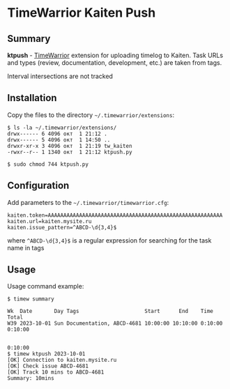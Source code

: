 # TimeWarrior Kaiten Push
## Summary
**ktpush** - [TimeWarrior](https://timewarrior.net/docs/api/) extension for uploading timelog to Kaiten. Task URLs and types (review, documentation, development, etc.) are taken from tags.

Interval intersections are not tracked
## Installation
Copy the files to the directory `~/.timewarrior/extensions`:
```
$ ls -la ~/.timewarrior/extensions/
drwx------ 6 4096 окт  1 21:12 .
drwx------ 5 4096 окт  1 14:50 ..
drwxr-xr-x 3 4096 окт  1 21:19 tw_kaiten
-rwxr--r-- 1 1340 окт  1 21:12 ktpush.py
```
```
$ sudo chmod 744 ktpush.py
```
## Configuration
Add parameters to the `~/.timewarrior/timewarrior.cfg`:
```
kaiten.token=AAAAAAAAAAAAAAAAAAAAAAAAAAAAAAAAAAAAAAAAAAAAAAAAAAAAAAAA
kaiten.url=kaiten.mysite.ru
kaiten.issue_pattern=^ABCD-\d{3,4}$
```
where `^ABCD-\d{3,4}$` is a regular expression for searching for the task name in tags
## Usage
Usage command example:
```
$ timew summary

Wk  Date       Day Tags                     Start      End    Time   Total
W39 2023-10-01 Sun Documentation, ABCD-4681 10:00:00 10:10:00 0:10:00 0:10:00

                                                                      0:10:00
$ timew ktpush 2023-10-01
[OK] Connection to kaiten.mysite.ru
[OK] Check issue ABCD-4681
[OK] Track 10 mins to ABCD-4681
Summary: 10mins
```

